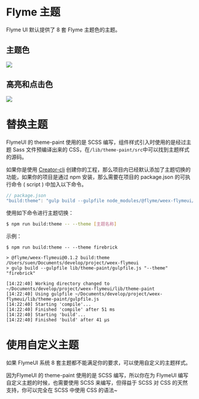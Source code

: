 # Flyme 主题
Flyme UI 默认提供了 8 套 Flyme 主题色的主题。
## 主题色
![](http://fd6.flyme.cn/stor-stub/flymedesign/file/a0548b7f2c5b314956d1b9ee4321c1dd_%E4%B8%BB%E9%A2%98%E8%89%B2.png)

## 高亮和点击色
![](http://fd6.flyme.cn/stor-stub/flymedesign/file/e97f2bf763e33a07a6c9548b5495c224_image.png)

# 替换主题
FlymeUI 的 theme-paint 使用的是 SCSS 编写，组件样式引入时使用的是经过主题 Sass 文件预编译出来的 CSS，在`/lib/theme-paint/src`中可以找到主题样式的源码。

如果你是使用 [Creator-cli](http://apps.flyme.cn/docs/book.html?bookId=5a33434067e2277e77dcf928&doc=5a33434d67e2277e77dcf929) 创建你的工程，那么项目内已经默认添加了主题切换的功能，如果你的项目是通过 npm 安装，那么需要在项目的 package.json 的可执行命令 ( script ) 中加入以下命令。

```javascript
// package.json
"build:theme": "gulp build --gulpfile node_modules/@flyme/weex-flymeui/lib/theme-paint/gulpfile.js"
```

使用如下命令进行主题切换：

```bash
$ npm run build:theme -- --theme [主题名称]
```

示例：
```
$ npm run build:theme -- --theme firebrick

> @flyme/weex-flymeui@0.1.2 build:theme /Users/suen/Documents/develop/project/weex-flymeui
> gulp build --gulpfile lib/theme-paint/gulpfile.js "--theme" "firebrick"

[14:22:40] Working directory changed to ~/Documents/develop/project/weex-flymeui/lib/theme-paint
[14:22:40] Using gulpfile ~/Documents/develop/project/weex-flymeui/lib/theme-paint/gulpfile.js
[14:22:40] Starting 'compile'...
[14:22:40] Finished 'compile' after 51 ms
[14:22:40] Starting 'build'...
[14:22:40] Finished 'build' after 41 μs
```

# 使用自定义主题
如果 FlymeUI 系统 8 套主题都不能满足你的要求，可以使用自定义的主题样式。

因为FlymeUI 的 theme-paint 使用的是 SCSS 编写，所以你在为 FlymeUI 编写自定义主题的时候，也需要使用 SCSS 来编写，但得益于 SCSS 对 CSS 的天然支持，你可以完全在 SCSS 中使用 CSS 的语法~



